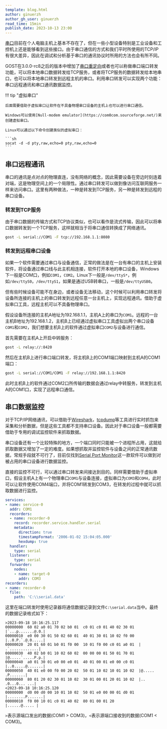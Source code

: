 ```yaml
---
template: blog.html
author: ginuerzh
author_gh_user: ginuerzh
read_time: 15min
publish_date: 2023-10-13 23:00
---
```


[串口](https://zh.wikipedia.org/zh-hans/%E4%B8%B2%E8%A1%8C%E7%AB%AF%E5%8F%A3)目前在个人电脑主机上基本不存在了，但在一些小型设备特别是工业设备和工控机上还是能够看到这些接口。由于串口通信的方式和我们平时所使用的TCP/IP有很大差异，因此在调试和分析基于串口的通讯协议时所用的方法也会有所不同。

GOST在3.0.0-rc8之后的版本中增加了[串口重定向](https://gost.run/tutorials/serial/)或者也可以称做串口端口转发功能，可以将本地串口数据转发给TCP服务，或者将TCP服务的数据转发给本地串口，也可以将本地串口转发到远程主机的串口。利用串口转发可以实现两个功能：串口远程通讯和串口通讯数据监控。

!!! tip "虚拟串口"

    后面需要借助于虚拟串口让软件在不具备物理串口设备的主机上也可以进行串口通信。

    Windows可以使用[Null-modem emulator](https://com0com.sourceforge.net/)来创建虚拟串口。

    Linux可以通过以下命令创建类似的虚拟串口：

    ```sh
    socat -d -d pty,raw,echo=0 pty,raw,echo=0
    ```

## 串口远程通讯

串口的通讯是点对点的物理直连，没有网络的概念，因此需要设备在旁边时刻连着对端，这是物理空间上的一个局限性。通过串口转发可以做到像访问互联网服务一样来访问串口。这里有两种做法，一种是转发到TCP服务，另一种是转发到远程的串口设备。

### 转发到TCP服务

由于串口数据的传输方式和TCP协议类似，也可以看作是流式传输，因此可以将串口数据转发到一个TCP服务，这样就相当于将串口通信转换成了网络通讯。

```sh
gost -L serial://COM1 -F tcp://192.168.1.1:8080
```

### 转发到远程串口设备

如果一个软件需要通过串口与设备通信，正常的做法是在一台有串口的主机上安装软件，将设备通过串口线与此主机相连接，软件打开本地的串口设备，Windows下一般是COM口，例如`COM1`，`COM2`。Linux下一般是`/dev/ttyS*`，例如`/dev/ttyS0`，`/dev/ttyS1`，如果是通过USB转串口，一般是`/dev/ttyUSB0`。

但有些时候设备可能不在身边，或者设备无法移动，这个时候可以利用串口转发将设备所连接的主机上的串口转发到远程任意一台主机上，实现远程通讯。借助于虚拟串口工具，远程主机可以不具备物理串口。

假设设备所连接的主机A地址为192.168.1.1，主机A上的串口为`COM1`。远程的一台主机B地址为192.168.1.2，主机B上已经通过虚拟串口工具虚拟出两个串口设备`COM1`和`COM2`，我们想要主机B上的软件通过虚拟串口`COM2`与设备进行通信。

首先需要在主机A上开启中转服务：

```sh
gost -L relay://:8420
```

然后在主机B上进行串口端口转发，将主机B上的COM1端口映射到主机A的COM1端口：

```sh
gost -L serial://COM1/COM1 -F relay://192.168.1.1:8420
```

此时主机B上的软件通过COM2口所传输的数据会通过relay中转服务，转发到主机A的COM1口，实现了远程串口通信。


## 串口数据监控

对于TCP/IP网络通讯，可以借助于[Wireshark](https://www.wireshark.org/)，[tcpdump](https://www.tcpdump.org/)等工具进行实时抓包来采集和分析数据，但是这些工具都不支持串口设备。因此对于串口设备一般都需要借助于专用的调试监控软件来抓取数据。

串口设备还有一个比较特殊的地方，一个端口同时只能被一个进程所占用，这就给抓取数据又增加了一定的难度。如果想抓取并监控软件与设备之间的正常通讯数据，常规手段就不可行了，目前仅找到[Serial Port Monitor](https://www.com-port-monitoring.com/)这一款软件可以做到对被占用的串口设备进行数据监控。

直接的监控不可行，可以通过串口转发来间接达到目的。同样需要借助于虚拟串口，假设主机A上有一个物理串口`COM1`与设备连接，虚拟串口为`COM3`和`COM4`，此时可以让软件使用COM4端口，并将COM1转发到COM3，在转发的过程中就可以抓取数据进行监控。

```yaml
services:
- name: service-0
  addr: COM1
  recorders:
  - name: recorder-0
    record: recorder.service.handler.serial
    metadata:
      direction: true
      timestampFormat: '2006-01-02 15:04:05.000'
      hexdump: true
  handler:
    type: serial
  listener:
    type: serial
  forwarder:
    nodes:
    - name: target-0
      addr: COM3
recorders:
- name: recorder-0
  file:
    path: 'C:\\serial.data'
```

这里在端口转发时使用记录器将通信数据记录到文件`C:\serial.data`当中。最终的数据记录格式如下：

```text
>2023-09-18 10:16:25.117
00000000  60 02 a0 01 70 02 b0 01  c0 01 c0 01 40 02 30 01  |`...p.......@.0.|
00000010  e0 00 30 01 50 02 60 01  40 01 30 01 10 02 f0 00  |..0.P.`.@.0.....|
00000020  20 01 60 01 b0 01 f0 00  10 01 f0 00 c0 01 a0 01  | .`.............|
00000030  40 02 b0 01 10 02 60 02  00 00 00 01 50 01 70 01  |@.....`.....P.p.|
00000040  a0 01 30 01 e0 00 e0 01  40 01 00 01 e0 00 c0 01  |..0.....@.......|
00000050  40 01 e0 00 f0 00 20 02  50 01 10 02 10 01 10 02  |@..... .P.......|
00000060  80 01 20 02 30 01 10 02  30 01 00 01 20 01 10 02  |.. .0...0... ...|
<2023-09-18 10:16:25.120
00000000  d0 00 d0 00 10 01 10 02  50 01 e0 00 00 01 d0 01  |........P.......|
00000010  f0 00 10 01 c0 01 40 02  80 01 00 01 20           |......@..... |
```

`>`表示源端口发出的数据(COM1 > COM3)，`<`表示源端口接收到的数据(COM1 < COM3)。